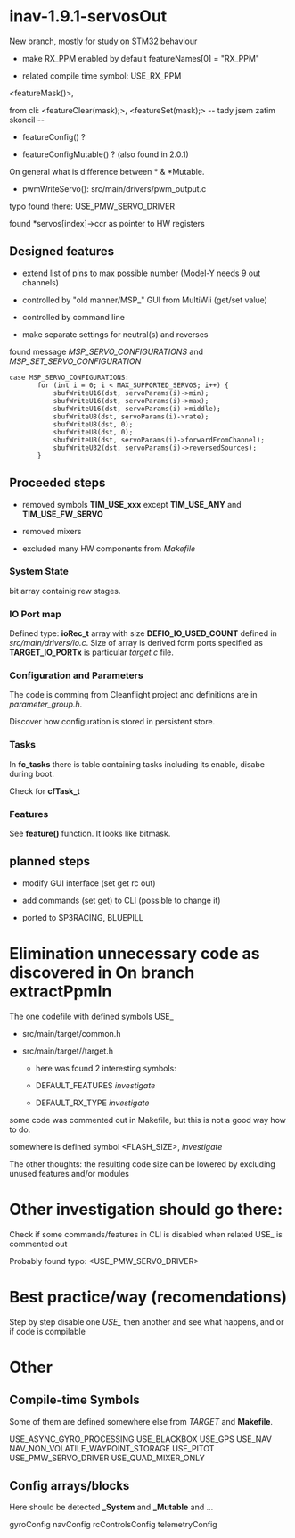 # inav-1.9.1-servosOut #

 New branch, mostly for study on STM32 behaviour

* make RX_PPM enabled by default
 featureNames[0] = "RX_PPM"

 * related compile time symbol: USE_RX_PPM

 <featureMask()>, 

 from cli: <featureClear(mask);>, <featureSet(mask);> -- tady jsem zatim skoncil --

 * featureConfig() ?

 * featureConfigMutable() ? (also found in 2.0.1)

 On general what is difference between * & *Mutable.

 * pwmWriteServo(): src/main/drivers/pwm_output.c

 typo found there: USE_PMW_SERVO_DRIVER

 found *servos[index]->ccr as pointer to HW registers

## Designed features ##

  * extend list of pins to max possible number (Model-Y needs 9 out channels)

  * controlled by "old manner/MSP_" GUI from MultiWii (get/set value)

  * controlled by command line

  * make separate settings for neutral(s) and reverses


  found message *MSP_SERVO_CONFIGURATIONS* and *MSP_SET_SERVO_CONFIGURATION*
  
 ~~~~
 case MSP_SERVO_CONFIGURATIONS:
        for (int i = 0; i < MAX_SUPPORTED_SERVOS; i++) {
            sbufWriteU16(dst, servoParams(i)->min);
            sbufWriteU16(dst, servoParams(i)->max);
            sbufWriteU16(dst, servoParams(i)->middle);
            sbufWriteU8(dst, servoParams(i)->rate);
            sbufWriteU8(dst, 0);
            sbufWriteU8(dst, 0);
            sbufWriteU8(dst, servoParams(i)->forwardFromChannel);
            sbufWriteU32(dst, servoParams(i)->reversedSources);
        }
 ~~~~

## Proceeded steps ##

 * removed symbols **TIM_USE_xxx** except **TIM_USE_ANY** and **TIM_USE_FW_SERVO**

 * removed mixers

 * excluded many HW components from *Makefile*


### System State ###

bit array containig rew stages.

### IO Port map ###

 Defined type: **ioRec_t** array with size **DEFIO_IO_USED_COUNT** defined in 
 *src/main/drivers/io.c*. Size of array is derived form ports specified as **TARGET_IO_PORTx** is
 particular *target.c* file.

### Configuration and Parameters ###

 The code is comming from Cleanflight project and definitions are in *parameter_group.h*.

 Discover how configuration is stored in persistent store.

### Tasks ###

 In **fc_tasks** there is table containing tasks including its enable, disabe during boot.

 Check for **cfTask_t**

### Features ###

 See **feature()** function. It looks like bitmask.

## planned steps ##

 * modify GUI interface (set get rc out)

 * add commands (set get) to CLI (possible to change it)

 * ported to SP3RACING, BLUEPILL

# Elimination unnecessary code as discovered in On branch extractPpmIn #

 The one codefile with defined symbols USE_

 * src/main/target/common.h

 * src/main/target/<USED BOARD>/target.h

   - here was found 2 interesting symbols:

   * DEFAULT_FEATURES *investigate*
 
   * DEFAULT_RX_TYPE *investigate*

 some code was commented out in Makefile, but this is not a good way how to do.

 <Side effect> somewhere is defined symbol <FLASH_SIZE>, *investigate*

 The other thoughts: the resulting code size can be lowered by excluding unused features and/or modules

# Other investigation should go there: #

 Check if some commands/features in CLI is disabled when related USE_ is commented out

  Probably found typo: <USE_PMW_SERVO_DRIVER>

# Best practice/way (recomendations) #

 Step by step disable one *USE_* then another and see what happens, and or if code is compilable

# Other #

## Compile-time Symbols ##

Some of them are defined somewhere else from *TARGET* and **Makefile**.

USE_ASYNC_GYRO_PROCESSING
USE_BLACKBOX
USE_GPS
USE_NAV
NAV_NON_VOLATILE_WAYPOINT_STORAGE
USE_PITOT
USE_PMW_SERVO_DRIVER
USE_QUAD_MIXER_ONLY


## Config arrays/blocks ##

 Here should be detected **_System** and **_Mutable** and ...

gyroConfig
navConfig
rcControlsConfig
telemetryConfig
